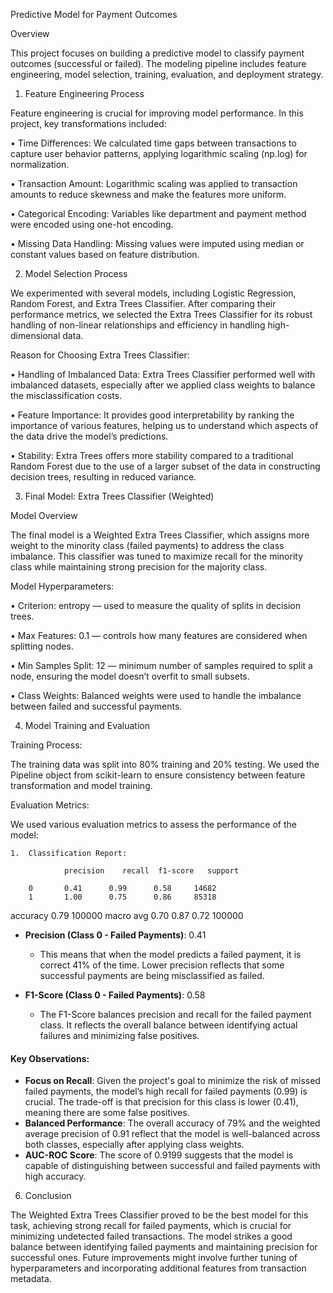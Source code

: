 Predictive Model for Payment Outcomes

Overview

This project focuses on building a predictive model to classify payment outcomes (successful or failed). The modeling pipeline includes feature engineering, model selection, training, evaluation, and deployment strategy.

1. Feature Engineering Process

Feature engineering is crucial for improving model performance. In this project, key transformations included:

•	Time Differences: We calculated time gaps between transactions to capture user behavior patterns, applying logarithmic scaling (np.log) for normalization.

•	Transaction Amount: Logarithmic scaling was applied to transaction amounts to reduce skewness and make the features more uniform.

•	Categorical Encoding: Variables like department and payment method were encoded using one-hot encoding.

•	Missing Data Handling: Missing values were imputed using median or constant values based on feature distribution.

2. Model Selection Process

We experimented with several models, including Logistic Regression, Random Forest, and Extra Trees Classifier. After comparing their performance metrics, we selected the Extra Trees Classifier for its robust handling of non-linear relationships and efficiency in handling high-dimensional data.

Reason for Choosing Extra Trees Classifier:

•	Handling of Imbalanced Data: Extra Trees Classifier performed well with imbalanced datasets, especially after we applied class weights to balance the misclassification costs.

•	Feature Importance: It provides good interpretability by ranking the importance of various features, helping us to understand which aspects of the data drive the model’s predictions.

•	Stability: Extra Trees offers more stability compared to a traditional Random Forest due to the use of a larger subset of the data in constructing decision trees, resulting in reduced variance.

3. Final Model: Extra Trees Classifier (Weighted)

Model Overview

The final model is a Weighted Extra Trees Classifier, which assigns more weight to the minority class (failed payments) to address the class imbalance. This classifier was tuned to maximize recall for the minority class while maintaining strong precision for the majority class.

Model Hyperparameters:

•	Criterion: entropy — used to measure the quality of splits in decision trees.

•	Max Features: 0.1 — controls how many features are considered when splitting nodes.

•	Min Samples Split: 12 — minimum number of samples required to split a node, ensuring the model doesn’t overfit to small subsets.

•	Class Weights: Balanced weights were used to handle the imbalance between failed and successful payments.

4. Model Training and Evaluation

Training Process:

The training data was split into 80% training and 20% testing. We used the Pipeline object from scikit-learn to ensure consistency between feature transformation and model training.

Evaluation Metrics:

We used various evaluation metrics to assess the performance of the model:

	1.	Classification Report:

                precision    recall  f1-score   support

        0       0.41      0.99      0.58     14682
        1       1.00      0.75      0.86     85318

 accuracy                           0.79    100000
macro avg       0.70      0.87      0.72    100000


- **Precision (Class 0 - Failed Payments)**: 0.41
  - This means that when the model predicts a failed payment, it is correct 41% of the time. Lower precision reflects that some successful payments are being misclassified as failed.

- **F1-Score (Class 0 - Failed Payments)**: 0.58
  - The F1-Score balances precision and recall for the failed payment class. It reflects the overall balance between identifying actual failures and minimizing false positives.


#### **Key Observations**:
- **Focus on Recall**: Given the project's goal to minimize the risk of missed failed payments, the model’s high recall for failed payments (0.99) is crucial. The trade-off is that precision for this class is lower (0.41), meaning there are some false positives.
- **Balanced Performance**: The overall accuracy of 79% and the weighted average precision of 0.91 reflect that the model is well-balanced across both classes, especially after applying class weights.
- **AUC-ROC Score**: The score of 0.9199 suggests that the model is capable of distinguishing between successful and failed payments with high accuracy.



6. Conclusion

The Weighted Extra Trees Classifier proved to be the best model for this task, achieving strong recall for failed payments, which is crucial for minimizing undetected failed transactions. The model strikes a good balance between identifying failed payments and maintaining precision for successful ones. Future improvements might involve further tuning of hyperparameters and incorporating additional features from transaction metadata. 
